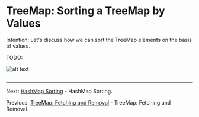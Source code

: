 # TreeMap: Sorting a TreeMap by Values

Intention: Let's discuss how we can sort the TreeMap elements on the basis of values.

TODO:

![alt text](../../etc/collections/img.png "Img")

```java

```

<hr>

Next: [HashMap Sorting](chapter_30.md "HashMap Sorting") - HashMap Sorting.

Previous: [TreeMap: Fetching and Removal](chapter_28.md "TreeMap: Fetching and Removal") - TreeMap: Fetching and Removal.